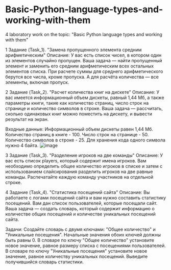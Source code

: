 # Basic-Python-language-types-and-working-with-them
4 laboratory work on the topic: "Basic Python language types and working with them"

1 Задание (Task_1). "Замена пропущенного элемента средним арифметическим"
Описание:
У вас есть список чисел, в котором один из элементов случайно пропущен.
Ваша задача — найти пропущенный элемент и заменить его средним арифметическим всех остальных элементов списка.
При расчете суммы для среднего арифметического берутся все числа, кроме пропуска.
А для расчёта количества — все элементы, включая пропуск.


2 Задание (Task_2). "Расчет количества книг на дискете"
Описание:
У вас имеется информационный объем дискеты, равный 1,44 Мб, а также параметры книги, такие как количество страниц, число строк на странице и количество символов в строке.
Ваша задача — рассчитать, сколько одинаковых книг можно поместить на дискету, и вывести результат на экран.

Входные данные:
  Информационный объем дискеты равен 1,44 Мб.
  Количество страниц в книге - 100.
  Число строк на странице - 50.
  Количество символов в строке - 25.
  Для хранения кода одного символа нужно 4 байта.
![image](https://github.com/Zlatovlaska707/Basic-Python-language-types-and-working-with-them/assets/122204932/a7bf4d59-085a-41ba-9737-fa07bfd8215f)

3 Задание (Task_3). "Разделение игроков на две команды"
Описание:
У вас есть список players, который содержит имена игроков.
Вам необходимо определить общее количество игроков в списке и затем с использованием слайсирования разделить игроков на две равные команды.
Распечатайте каждую команду участников на отдельной строке.


4 Задание (Task_4). "Статистика посещений сайта"
Описание:
Вы работаете с логами посещений сайта и вам нужно составить статистику посещений.
Вам дан список пользователей, которые посещали сайт.
Ваша задача — создать словарь, который содержит информацию о количестве общих посещений и количестве уникальных посещений сайта.

Задачи:
Создайте словарь с двумя ключами: "Общее количество" и "Уникальные посещения".
Начальные значения обоих ключей должны быть равны 0.
В словаре по ключу "Общее количество" установите новое значение, равное размеру списка с посещениями пользователей.
В словаре по ключу "Уникальные посещения" установите новое значение, равное количеству уникальных посещений.
Выведите получившийся словарь статистики.
